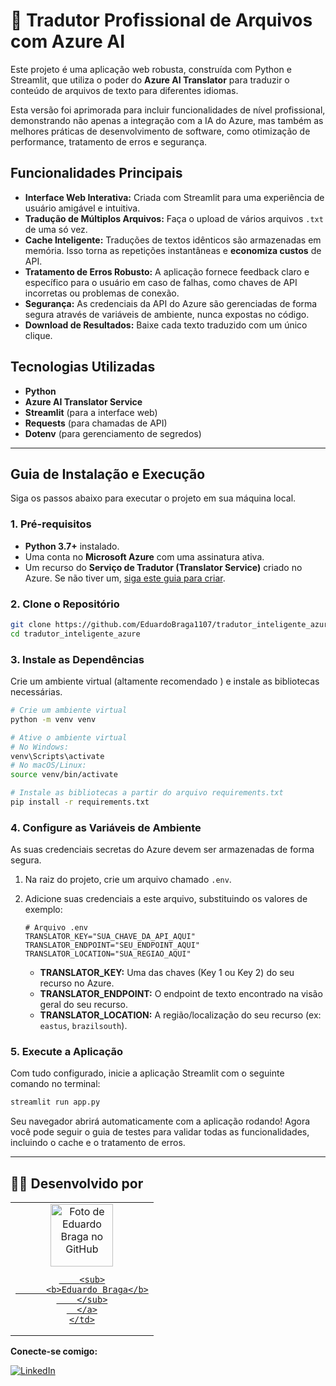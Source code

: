 # 🚀 Tradutor Profissional de Arquivos com Azure AI

Este projeto é uma aplicação web robusta, construída com Python e Streamlit, que utiliza o poder do **Azure AI Translator** para traduzir o conteúdo de arquivos de texto para diferentes idiomas.

Esta versão foi aprimorada para incluir funcionalidades de nível profissional, demonstrando não apenas a integração com a IA do Azure, mas também as melhores práticas de desenvolvimento de software, como otimização de performance, tratamento de erros e segurança.

## Funcionalidades Principais

- **Interface Web Interativa:** Criada com Streamlit para uma experiência de usuário amigável e intuitiva.
- **Tradução de Múltiplos Arquivos:** Faça o upload de vários arquivos `.txt` de uma só vez.
- **Cache Inteligente:** Traduções de textos idênticos são armazenadas em memória. Isso torna as repetições instantâneas e **economiza custos** de API.
- **Tratamento de Erros Robusto:** A aplicação fornece feedback claro e específico para o usuário em caso de falhas, como chaves de API incorretas ou problemas de conexão.
- **Segurança:** As credenciais da API do Azure são gerenciadas de forma segura através de variáveis de ambiente, nunca expostas no código.
- **Download de Resultados:** Baixe cada texto traduzido com um único clique.

## Tecnologias Utilizadas

- **Python**
- **Azure AI Translator Service**
- **Streamlit** (para a interface web)
- **Requests** (para chamadas de API)
- **Dotenv** (para gerenciamento de segredos)

---

## Guia de Instalação e Execução

Siga os passos abaixo para executar o projeto em sua máquina local.

### 1. Pré-requisitos

- **Python 3.7+** instalado.
- Uma conta no **Microsoft Azure** com uma assinatura ativa.
- Um recurso do **Serviço de Tradutor (Translator Service)** criado no Azure. Se não tiver um, [siga este guia para criar](https://learn.microsoft.com/pt-br/azure/ai-services/translator/quickstart-translator?tabs=python ).

### 2. Clone o Repositório

```bash
git clone https://github.com/EduardoBraga1107/tradutor_inteligente_azure.git
cd tradutor_inteligente_azure
```

### 3. Instale as Dependências

Crie um ambiente virtual (altamente recomendado ) e instale as bibliotecas necessárias.

```bash
# Crie um ambiente virtual
python -m venv venv

# Ative o ambiente virtual
# No Windows:
venv\Scripts\activate
# No macOS/Linux:
source venv/bin/activate

# Instale as bibliotecas a partir do arquivo requirements.txt
pip install -r requirements.txt
```

### 4. Configure as Variáveis de Ambiente

As suas credenciais secretas do Azure devem ser armazenadas de forma segura.

1.  Na raiz do projeto, crie um arquivo chamado `.env`.
2.  Adicione suas credenciais a este arquivo, substituindo os valores de exemplo:

    ```env
    # Arquivo .env
    TRANSLATOR_KEY="SUA_CHAVE_DA_API_AQUI"
    TRANSLATOR_ENDPOINT="SEU_ENDPOINT_AQUI"
    TRANSLATOR_LOCATION="SUA_REGIAO_AQUI" 
    ```
    *   **TRANSLATOR_KEY:** Uma das chaves (Key 1 ou Key 2) do seu recurso no Azure.
    *   **TRANSLATOR_ENDPOINT:** O endpoint de texto encontrado na visão geral do seu recurso.
    *   **TRANSLATOR_LOCATION:** A região/localização do seu recurso (ex: `eastus`, `brazilsouth`).

### 5. Execute a Aplicação

Com tudo configurado, inicie a aplicação Streamlit com o seguinte comando no terminal:

```bash
streamlit run app.py
```

Seu navegador abrirá automaticamente com a aplicação rodando! Agora você pode seguir o guia de testes para validar todas as funcionalidades, incluindo o cache e o tratamento de erros.

---

## 👨‍💻 Desenvolvido por

<table>
  <tr>
    <td align="center">
      <a href="https://github.com/EduardoBraga1107">
        <img src="https://avatars.githubusercontent.com/u/101203895?v=4" width="100px;" alt="Foto de Eduardo Braga no GitHub"/>  

        <sub>
          <b>Eduardo Braga</b>
        </sub>
      </a>
    </td>
  </tr>
</table>

**Conecte-se comigo:**

[![LinkedIn](https://img.shields.io/badge/LinkedIn-0077B5?style=for-the-badge&logo=linkedin&logoColor=white )](https://www.linkedin.com/in/eduardo-braga-ribeiro-781254237/ )
